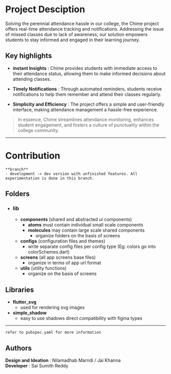 # Project Desciption

Solving the perennial attendance hassle in our college, the Chime project offers real-time attendance tracking and notifications. Addressing the issue of missed classes due to lack of awareness, our solution empowers students to stay informed and engaged in their learning journey.

## **Key highlights**

- **instant Insights** : Chime provides students with immediate access to their attendance status, allowing them to make informed decisions about attending classes.

- **Timely Notifications** : Through automated reminders, students receive notifications to help them remember and attend their classes regularly.

- **Simplicity and Efficiency** : The project offers a simple and user-friendly interface, making attendance management a hassle-free experience.

> In essence, Chime streamlines attendance monitoring, enhances student engagement, and fosters a culture of punctuality within the college community.

---

# Contribution

    **branch**
    - development -> dev version with unfinished features. All experimentation is done in this branch.

## **Folders**

- ### lib
  - **components** (shared and abstracted ui components)
    - **atoms** must contain individual small scale components
    - **molecules** may contain large scale shared components
      - organize folders on the basis of screens
  - **configs** (configuration files and themes)
    - write separate config files per config type (Eg: colors go into colorSchemes.dart)
  - **screens** (all app screens base files)
    - organize in terms of app url format
  - **utils** (utility functions)
    - organize on the basis of screens

## **Libraries**

- **flutter_svg**
  - used for rendering svg images
- **simple_shadow**
  - easy to use shadows direct compatibility with figma types

---

    refer to pubspec.yaml for more information

## **Authors**

**Design and Ideation** : Nilamadhab Marndi / Jai Khanna<br>
**Developer** : Sai Sumith Reddy

